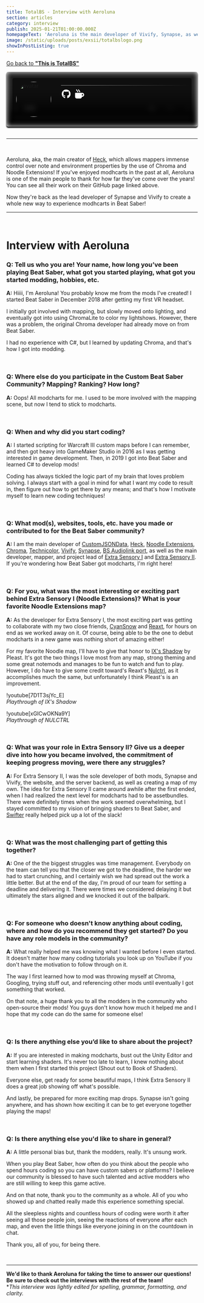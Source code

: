 ```yaml
---
title: TotalBS - Interview with Aeroluna
section: articles
category: interview
publish: 2025-01-21T01:00:00.000Z
homepageText: 'Aeroluna is the main developer of Vivify, Synapse, as well as a host of numerous other modchart mapping tools and mods. They are also one of the project leads for Extra Sensory II. Check out this article to learn more about Aeroluna!'
image: /static/uploads/posts/exsii/totalbslogo.png
showInPostListing: true
---
```


[Go back to **"This is TotalBS"**](/posts/this-is-totalbs)

<div class="profile">
  <div class="video-background">
    <video autoplay muted loop>
      <source
        src="https://cdn.theczar1994.dev/bsaber/aeroluna-background.webm"
        type="video/mp4"
      />
    </video>
  </div>
  <div class="image">
    <img class="avatar" id="avatar" alt="avatar" />
  </div>
  <div class="bio">
      <div class="name"><a href="https://beatsaver.com/profile/4284266" id="name"></a></div>
      <div class="status"><p id="roleString" /></div>
  <div class="description" id="description"></div>
  <hr class="break" />
  <div class="socials">
    <a href="https://www.github.com/Aeroluna"><svg xmlns="http://www.w3.org/2000/svg" height="24" width="23.25" viewBox="0 0 496 512"><!--!Font Awesome Free 6.6.0 by @fontawesome - https://fontawesome.com License - https://fontawesome.com/license/free Copyright 2024 Fonticons, Inc.--><path fill="#ffffff" d="M165.9 397.4c0 2-2.3 3.6-5.2 3.6-3.3 .3-5.6-1.3-5.6-3.6 0-2 2.3-3.6 5.2-3.6 3-.3 5.6 1.3 5.6 3.6zm-31.1-4.5c-.7 2 1.3 4.3 4.3 4.9 2.6 1 5.6 0 6.2-2s-1.3-4.3-4.3-5.2c-2.6-.7-5.5 .3-6.2 2.3zm44.2-1.7c-2.9 .7-4.9 2.6-4.6 4.9 .3 2 2.9 3.3 5.9 2.6 2.9-.7 4.9-2.6 4.6-4.6-.3-1.9-3-3.2-5.9-2.9zM244.8 8C106.1 8 0 113.3 0 252c0 110.9 69.8 205.8 169.5 239.2 12.8 2.3 17.3-5.6 17.3-12.1 0-6.2-.3-40.4-.3-61.4 0 0-70 15-84.7-29.8 0 0-11.4-29.1-27.8-36.6 0 0-22.9-15.7 1.6-15.4 0 0 24.9 2 38.6 25.8 21.9 38.6 58.6 27.5 72.9 20.9 2.3-16 8.8-27.1 16-33.7-55.9-6.2-112.3-14.3-112.3-110.5 0-27.5 7.6-41.3 23.6-58.9-2.6-6.5-11.1-33.3 2.6-67.9 20.9-6.5 69 27 69 27 20-5.6 41.5-8.5 62.8-8.5s42.8 2.9 62.8 8.5c0 0 48.1-33.6 69-27 13.7 34.7 5.2 61.4 2.6 67.9 16 17.7 25.8 31.5 25.8 58.9 0 96.5-58.9 104.2-114.8 110.5 9.2 7.9 17 22.9 17 46.4 0 33.7-.3 75.4-.3 83.6 0 6.5 4.6 14.4 17.3 12.1C428.2 457.8 496 362.9 496 252 496 113.3 383.5 8 244.8 8zM97.2 352.9c-1.3 1-1 3.3 .7 5.2 1.6 1.6 3.9 2.3 5.2 1 1.3-1 1-3.3-.7-5.2-1.6-1.6-3.9-2.3-5.2-1zm-10.8-8.1c-.7 1.3 .3 2.9 2.3 3.9 1.6 1 3.6 .7 4.3-.7 .7-1.3-.3-2.9-2.3-3.9-2-.6-3.6-.3-4.3 .7zm32.4 35.6c-1.6 1.3-1 4.3 1.3 6.2 2.3 2.3 5.2 2.6 6.5 1 1.3-1.3 .7-4.3-1.3-6.2-2.2-2.3-5.2-2.6-6.5-1zm-11.4-14.7c-1.6 1-1.6 3.6 0 5.9 1.6 2.3 4.3 3.3 5.6 2.3 1.6-1.3 1.6-3.9 0-6.2-1.4-2.3-4-3.3-5.6-2z"/></svg></a>
    <a href="https://ko-fi.com/aeroluna"><svg xmlns="http://www.w3.org/2000/svg" height="24" width="24" viewBox="0 0 512 512"><!--!Font Awesome Free 6.7.1 by @fontawesome - https://fontawesome.com License - https://fontawesome.com/license/free Copyright 2024 Fonticons, Inc.--><path fill="#ffffff" d="M88 0C74.7 0 64 10.7 64 24c0 38.9 23.4 59.4 39.1 73.1l1.1 1C120.5 112.3 128 119.9 128 136c0 13.3 10.7 24 24 24s24-10.7 24-24c0-38.9-23.4-59.4-39.1-73.1l-1.1-1C119.5 47.7 112 40.1 112 24c0-13.3-10.7-24-24-24zM32 192c-17.7 0-32 14.3-32 32L0 416c0 53 43 96 96 96l192 0c53 0 96-43 96-96l16 0c61.9 0 112-50.1 112-112s-50.1-112-112-112l-48 0L32 192zm352 64l16 0c26.5 0 48 21.5 48 48s-21.5 48-48 48l-16 0 0-96zM224 24c0-13.3-10.7-24-24-24s-24 10.7-24 24c0 38.9 23.4 59.4 39.1 73.1l1.1 1C232.5 112.3 240 119.9 240 136c0 13.3 10.7 24 24 24s24-10.7 24-24c0-38.9-23.4-59.4-39.1-73.1l-1.1-1C231.5 47.7 224 40.1 224 24z"/></svg></a>
    </div>
  </div>
</div>

<br />

<script>
async function fetchUserData() {
  try {
    const response = await fetch('https://api.beatsaver.com/users/id/4284266');
    if (!response.ok) throw new Error('Failed to fetch user data');

    const data = await response.json();

    document.getElementById('avatar').src = data.avatar || '';
    document.getElementById('avatar').alt = data.name || 'User Avatar';
    document.getElementById('name').textContent = data.name || 'Unknown User';
    document.getElementById('description').innerHTML = formatDescription(data.description || '');
    document.getElementById('roleString').textContent = getRoles(data);
    } catch (error) {
    console.error('Error fetching user data:', error);
    document.getElementById('roleString').textContent = 'Error loading roles';
    document.getElementById('description').textContent = 'Unable to load description.';
    }
  }

fetchUserData();
    
function getRoles(user) {
  const roles = [];

  if (user.admin) roles.push('Admin');
  if (user.seniorCurator) {
      roles.push('Senior Curator');
  } else if (user.curator) {
      roles.push('Curator');
  }
  if (user.verifiedMapper) {
      roles.push('Verified Mapper');
  } else if (user.stats?.totalMaps >= 1) {
      roles.push('Mapper');
  }
  return roles.join(', ');
}

function formatDescription(text) {
  return text
    .replace(/\n/g, '<br>') // Convert line breaks to <br>
    .replace(/\*\*(.*?)\*\*/g, '<strong>$1</strong>') // Convert **bold** to <strong> tags
    .replace(/(https?:\/\/[^\s<]+)/g, '<a href="$1" target="_blank" style="color: white;">$1</a>') // Convert URLs to clickable links
    .replace(/(^|\s)@(\w+)/g, '$1<a href="https://beatsaver.com/profile/username/$2" target="_blank">@$2</a>'); // Convert @mentions to profile links
  }
</script>

<style>
  .profile {
    padding: 1rem;
    position: relative;
    display: flex;
    flex-direction: row;
    box-shadow: 0px 3px 3px black;
    overflow: hidden;
    border-radius: 5px;
  }
  .video-background {
    position: absolute;
    top: 0;
    left: 0;
    width: 100%;
    height: 100%;
    z-index: -5;
    filter: brightness(60%) blur(7px);
  }
  video {
    width: 100%;
    height: 100%;
    border-radius: 5px;
    object-fit: cover;
    overflow: hidden;
  }

  .image {
    background-color: #00000080;
    border-radius: 5px 0 0 5px;
  }
  .avatar {
    border-radius: 50%;
    width: 92px;
    height: auto;
    padding: 10px;
  }

  .bio {
    border-radius: 0 5px 5px 0;
    background-color: #00000080;
    padding: 5px 5px 5px 1rem;
    width: 100%;
  }
    @media (max-width: 512px) {
    .image {
      display: none;
    }
    .bio {
      border-radius: 5px;
    }
  }
  .name {
    display: flex;
    flex-direction: row;
    flex-wrap: wrap;
    gap: 0.5rem;
    font-size: 2.5rem;
    font-weight: bold;
    align-items: center;
    a {
      color: white;
    }
  }
  .status p {
    color: #888;
    padding-left: 2px;
    margin-bottom: 2px;
  }
  .description {
    padding-left: 3px;
    margin-bottom: 10px;
    a {
      color: white;
    }
  }
  .break {
    border: none;
    height: 1px;
    margin-bottom: 10px;
    background: linear-gradient(90deg, #999999 0%, rgba(153, 153, 153, 0) 100%);
  }
  .bottom-row {
    display: flex;
    flex-wrap: wrap;
    flex-direction: row;
    justify-content: space-between;
    gap: 0.25rem;
  }
  .socials {
    display: flex;
    flex-direction: row;
    align-items: center;
    gap: 0.75rem;
    padding-left: 2px;
    a {
      transition: transform 0.3s ease;
    }
  }
  .socials a:hover {
    transform: scale(1.2);
  }
  .badges {
    display: flex;
    flex-direction: row;
    flex-wrap: wrap;
    gap: 0.5rem;
    align-items: center;
  }
  .badges a:hover {
    color: white;
  }
  .beasties,
  .bl-ranked,
  .ss-ranked {
    align-items: end;
    display: flex;
    gap: 0.25rem;
    padding: 3px;
    border-width: 1.5px !important;
    border-style: solid !important;
    border-radius: 5px;
  }
  .beasties {
    background-color: #45408875;
    border: #454088;
  }
  .bl-ranked {
    background-color: #cf8afb55;
    border: #cf8afb85;
  }
  .ss-ranked {
    background-color: #ffde1a55;
    border: #ffde1a85;
  }
  .bsmg {
    background-color: #747bff55;
    border: #747bff85;
  }
</style>

<hr />
<br />

Aeroluna, aka, the main creator of [Heck](https://github.com/Aeroluna/Heck), which allows mappers immense control over note and environment properties by the use of Chroma and Noodle Extensions! If you've enjoyed modhcarts in the past at all, Aeroluna is one of the main people to thank for how far they've come over the years! You can see all their work on their GitHub page linked above.

Now they're back as the lead developer of Synapse and Vivify to create a whole new way to experience modhcarts in Beat Saber!

<hr />
<br />

# Interview with Aeroluna

### Q: Tell us who you are! Your name, how long you’ve been playing Beat Saber, what got you started playing, what got you started modding, hobbies, etc.

**A:** Hiiii, I'm Aeroluna! You probably know me from the mods I've created! I started Beat Saber in December 2018 after getting my first VR headset.

I initially got involved with mapping, but slowly moved onto lighting, and eventually got into using ChromaLite to color my lightshows. However, there was a problem, the original Chroma developer had already move on from Beat Saber.

I had no experience with C#, but I learned by updating Chroma, and that's how I got into modding.

<br />

### Q: Where else do you participate in the Custom Beat Saber Community? Mapping? Ranking? How long?

**A:** Oops! All modcharts for me. I used to be more involved with the mapping scene, but now I tend to stick to modcharts.

<br />

### Q: When and why did you start coding?

**A:** I started scripting for Warcraft III custom maps before I can remember, and then got heavy into GameMaker Studio in 2016 as I was getting interested in game development. Then, in 2019 I got into Beat Saber and learned C# to develop mods!

Coding has always tickled the logic part of my brain that loves problem solving. I always start with a goal in mind for what I want my code to result in, then figure out how to get there by any means; and that's how I motivate myself to learn new coding techniques!

<br />

### Q: What mod(s), websites, tools, etc. have you made or contributed to for the Beat Saber community?

**A:** I am the main developer of [CustomJSONData](https://github.com/Aeroluna/CustomJSONData), [Heck](https://github.com/Aeroluna/Heck), [Noodle Extensions](https://github.com/Aeroluna/NoodleExtensions), [Chroma](https://github.com/Aeroluna/Chroma), [Technicolor](https://github.com/Aeroluna/Technicolor), [Vivify](), [Synapse](), [BS Audiolink port](https://github.com/Aeroluna/BSAudioLink), as well as the main developer, mapper, and project lead of [Extra Sensory I](/playlists/extra-sensory-i) and [Extra Sensory II](/playlists/extra-sensory-ii).
If you're wondering how Beat Saber got modcharts, I'm right here!

<br />

### Q: For you, what was the most interesting or exciting part behind Extra Sensory I (Noodle Extensions)? What is your favorite Noodle Extensions map?

**A:** As the developer for Extra Sensory I, the most exciting part was getting to collaborate with my two close friends, [CyanSnow](https://beatsaver.com/profile/4235138) and [Reaxt](https://beatsaver.com/profile/4235136), for hours on end as we worked away on it. Of course, being able to be the one to debut modcharts in a new game was nothing short of amazing either!

For my favorite Noodle map, I'll have to give that honor to [IX's Shadow](https://beatsaver.com/maps/33232) by Pleast. It's got the two things I love most from any map, strong theming and some great notemods and manages to be fun to watch and fun to play. However, I do have to give some credit toward's Reaxt's [Nulctrl](https://beatsaver.com/maps/ed2a), as it accomplishes much the same, but unfortunately I think Pleast's is an improvement.

!youtube[7D1T3sjYc_E]
\
_Playthrough of IX's Shadow_

!youtube[xGICwOKNa9Y]
\
_Playthrough of NULCTRL_

<br />

### Q: What was your role in Extra Sensory II? Give us a deeper dive into how you became involved, the commitment of keeping progress moving, were there any struggles?

**A:** For Extra Sensory II, I was the sole developer of both mods, Synapse and Vivify, the website, and the server backend, as well as creating a map of my own. The idea for Extra Sensory II came around awhile after the first ended, when I had realized the next level for modcharts had to be assetbundles. There were definitely times when the work seemed overwhelming, but I stayed committed to my vision of bringing shaders to Beat Saber, and [Swifter](/posts/totalbs-interview-with-swifter) really helped pick up a lot of the slack!

<br />

### Q: What was the most challenging part of getting this together?

**A:** One of the the biggest struggles was time management. Everybody on the team can tell you that the closer we got to the deadline, the harder we had to start crunching, and I certainly wish we had spread out the work a little better. But at the end of the day, I'm proud of our team for setting a deadline and delivering it. There were times we considered delaying it but ultimately the stars aligned and we knocked it out of the ballpark.

<br />

### Q: For someone who doesn't know anything about coding, where and how do you recommend they get started? Do you have any role models in the community?

**A:** What really helped me was knowing what I wanted before I even started. It doesn't matter how many coding tutorials you look up on YouTube if you don't have the motivation to follow through on it.

The way I first learned how to mod was throwing myself at Chroma, Googling, trying stuff out, and referencing other mods until eventually I got something that worked.

On that note, a huge thank you to all the modders in the community who open-source their mods! You guys don't know how much it helped me and I hope that my code can do the same for someone else!

<br />

### Q: Is there anything else you’d like to share about the project?

**A:** If you are interested in making modcharts, bust out the Unity Editor and start learning shaders. It's never too late to learn, I knew nothing about them when I first started this project (Shout out to Book of Shaders).

Everyone else, get ready for some beautiful maps, I think Extra Sensory II does a great job showing off what's possible.

And lastly, be prepared for more exciting map drops. Synapse isn't going anywhere, and has shown how exciting it can be to get everyone together playing the maps!

<br />

### Q: Is there anything else you'd like to share in general?

**A:** A little personal bias but, thank the modders, really. It's unsung work.

When you play Beat Saber, how often do you think about the people who spend hours coding so you can have custom sabers or platforms? I believe our community is blessed to have such talented and active modders who are still willing to keep this game active.

And on that note, thank you to the community as a whole. All of you who showed up and chatted really made this experience something special.

All the sleepless nights and countless hours of coding were worth it after seeing all those people join, seeing the reactions of everyone after each map, and even the little things like everyone joining in on the countdown in chat.

Thank you, all of you, for being there.

<br />

---

**We'd like to thank Aeroluna for taking the time to answer our questions! Be sure to check out the interviews with the rest of the team!**
\
\*_This interview was lightly edited for spelling, grammar, formatting, and clarity._
